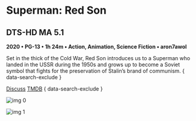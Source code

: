 # Superman: Red Son

## DTS-HD MA 5.1

**2020 • PG-13 • 1h 24m • Action, Animation, Science Fiction • aron7awol**

Set in the thick of the Cold War, Red Son introduces us to a Superman who landed in the USSR during the 1950s and grows up to become a Soviet symbol that fights for the preservation of Stalin’s brand of communism.
{ data-search-exclude }

[Discuss](https://www.avsforum.com/threads/bass-eq-for-filtered-movies.2995212/post-59338480)  [TMDB](618355)
{ data-search-exclude }

![img 0](https://i.imgur.com/KA2Dnu8.jpg)

![img 1](https://i.imgur.com/isUsxDR.png)

